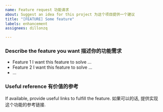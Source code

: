 ```yaml
---
name: Feature request 功能请求
about: Suggest an idea for this project 为这个项目提供一个建议
title: "[FEATURE] Some feature"
labels: enhancement
assignees: dillonzq

---
```


### Describe the feature you want 描述你的功能需求

- Feature 1
  I want this feature to solve ...
- Feature 2
  I want this feature to solve ...
- ...

### Useful reference 有价值的参考

If available, provide useful links to fulfill the feature.
如果可以的话, 提供实现这个功能的参考链接.

